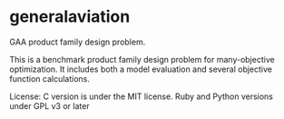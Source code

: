 generalaviation
===============

GAA product family design problem.

This is a benchmark product family design problem for many-objective optimization.
It includes both a model evaluation and several objective function calculations.

License: 
C version is under the MIT license.
Ruby and Python versions under GPL v3 or later
